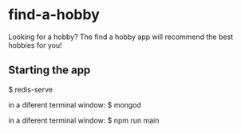 # find-a-hobby
Looking for a hobby? The find a hobby app will recommend the best hobbies for you!

## Starting the app
$ redis-serve

in a diferent terminal window:
$ mongod

in a diferent terminal window:
$ npm run main
